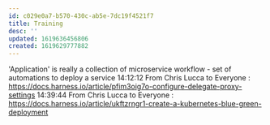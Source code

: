 ```yaml
---
id: c029e0a7-b570-430c-ab5e-7dc19f4521f7
title: Training
desc: ''
updated: 1619636456806
created: 1619629777882
---
```



'Application' is really a collection of microservice
workflow - set of automations to deploy a service
14:12:12 From Chris Lucca to Everyone : https://docs.harness.io/article/pfim3oig7o-configure-delegate-proxy-settings
14:39:44 From Chris Lucca to Everyone : https://docs.harness.io/article/ukftzrngr1-create-a-kubernetes-blue-green-deployment
